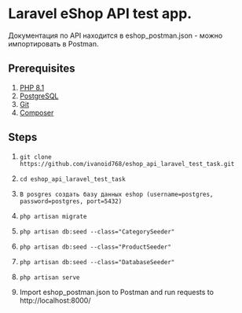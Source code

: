 # Laravel eShop API test app.
Документация по API находится в eshop_postman.json - можно импортировать в Postman.

## Prerequisites
1. [PHP 8.1](https://www.php.net/downloads)
2. [PostgreSQL](https://www.postgresql.org/download/)
3. [Git](https://git-scm.com/)
4. [Composer](https://getcomposer.org/download/)

## Steps
1. `git clone https://github.com/ivanoid768/eshop_api_laravel_test_task.git`

2. `cd eshop_api_laravel_test_task`

3. `В posgres создать базу данных eshop (username=postgres, password=postgres, port=5432)`

4. `php artisan migrate`

5. `php artisan db:seed --class="CategorySeeder"`
6. `php artisan db:seed --class="ProductSeeder"`
7. `php artisan db:seed --class="DatabaseSeeder"`

8. `php artisan serve`

9.  Import eshop_postman.json to Postman and run requests to http://localhost:8000/